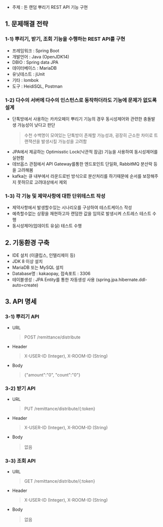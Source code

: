 - 주제 : 돈 랜덤 뿌리기 REST API 기능 구현

## 1. 문제해결 전략
### 1-1) 뿌리기, 받기, 조회 기능을 수행하는 REST API를 구현
 - 프레임워크 : Spring Boot
 - 개발언어 : Java (OpenJDK14)
 - DBIO : Spring data JPA
 - 데이터베이스 : MariaDB
 - 유닛테스트 : jUnit
 - 기타 : lombok
 - 도구 : HeidiSQL, Postman

### 1-2) 다수의 서버에 다수의 인스턴스로 동작하더라도 기능에 문제가 없도록 설계
 - 단톡방에서 사용하는 카카오페이 뿌리기 기능의 경우 동시성제어와 관련한 충돌발생 가능성이 낮다고 판단
   > 수천 수백명이 모여있는 단톡방이 존재할 가능성과, 굉장히 근소한 차이로 트랜잭션을 발생시킬 가능성을 고려함
 - JPA에서 제공하는 Optimisstic Lock(낙관적 잠금) 기능을 사용하여 동시성제어를 실현함
 - 데브옵스 관점에서 API Gateway를통한 엔드포인트 단일화, RabbitMQ 분산락 등을 고려해봄
 - kafka는 큐 내부에서 라운드로빈 방식으로 분산처리를 하기때문에 순서를 보장해주지 못하므로 고려대상에서 제외
 
### 1-3) 각 기능 및 제약사항에 대한 단위테스트 작성
 - 제약사항에서 발생할수있는 시나리오를 구상하여 테스트케이스 작성
 - 예측할수없는 상황을 재현하고자 랜덤한 값을 임의로 발생시켜 스트레스 테스트 수행
 - 동시성제어(업데이트 유실) 테스트 수행

## 2. 기동환경 구축
 - IDE 설치 (이클립스, 인텔리제이 등)
 - JDK 8 이상 설치
 - MariaDB 또는 MySQL 설치
 - Database명 : kakaopay, 접속포트 : 3306
 - 테이블생성 : JPA Entity를 통한 자동생성 사용 (spring.jpa.hibernate.ddl-auto=create)

## 3. API 명세
### 3-1) 뿌리기 API
 - URL
   > POST /remittance/distribute
 - Header
   > X-USER-ID (Integer), X-ROOM-ID (String)
 - Body
   > {"amount":"0", "count":"0"}

### 3-2) 받기 API
 - URL
   > PUT /remittance/distribute/{:token}
 - Header
   > X-USER-ID (Integer), X-ROOM-ID (String)
 - Body
   > 없음
### 3-3) 조회 API
 - URL
   > GET /remittance/distribute/{:token}
 - Header
   > X-USER-ID (Integer), X-ROOM-ID (String)
 - Body
   > 없음
